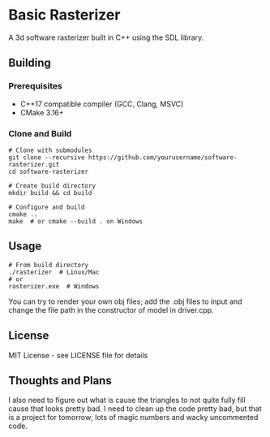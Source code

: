 # Basic Rasterizer

A 3d software rasterizer built in C++ using the SDL library.

## Building

### Prerequisites
- C++17 compatible compiler (GCC, Clang, MSVC)
- CMake 3.16+

### Clone and Build
```
# Clone with submodules
git clone --recursive https://github.com/yourusername/software-rasterizer.git
cd software-rasterizer

# Create build directory
mkdir build && cd build

# Configure and build
cmake ..
make  # or cmake --build . on Windows
```

## Usage
```
# From build directory
./rasterizer  # Linux/Mac
# or
rasterizer.exe  # Windows
```

You can try to render your own obj files; add the .obj files to input and change the file path in the constructor of model in driver.cpp.

## License
MIT License - see LICENSE file for details

## Thoughts and Plans
I also need to figure out what is cause the triangles to not quite fully fill cause that looks pretty bad.
I need to clean up the code pretty bad, but that is a project for tomorrow; lots of magic numbers and wacky uncommented code. 